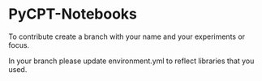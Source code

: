 # PyCPT-Notebooks

To contribute create a branch with your name and your experiments or focus.

In your branch please update environment.yml to reflect libraries that you used.
